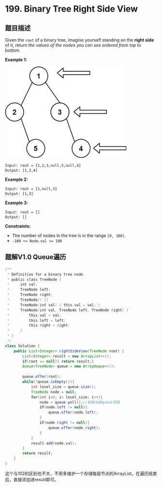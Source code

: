 # 199. Binary Tree Right Side View

## 题目描述

Given the `root` of a binary tree, imagine yourself standing on the **right side** of it, return *the values of the nodes you can see ordered from top to bottom*.

 

**Example 1:**

<img src="./199-Binary_Tree_Right_Side_View.assets/tree.jpg" alt="img" />

```
Input: root = [1,2,3,null,5,null,4]
Output: [1,3,4]
```

**Example 2:**

```
Input: root = [1,null,3]
Output: [1,3]
```

**Example 3:**

```
Input: root = []
Output: []
```

 

**Constraints:**

- The number of nodes in the tree is in the range `[0, 100]`.
- `-100 <= Node.val <= 100`

## 题解V1.0 Queue遍历

```java
/**
 * Definition for a binary tree node.
 * public class TreeNode {
 *     int val;
 *     TreeNode left;
 *     TreeNode right;
 *     TreeNode() {}
 *     TreeNode(int val) { this.val = val; }
 *     TreeNode(int val, TreeNode left, TreeNode right) {
 *         this.val = val;
 *         this.left = left;
 *         this.right = right;
 *     }
 * }
 */
class Solution {
    public List<Integer> rightSideView(TreeNode root) {
        List<Integer> result = new ArrayList<>();
        if(root == null){ return result;}
        Queue<TreeNode> queue = new ArrayDeque<>();

        queue.offer(root);
        while(!queue.isEmpty()){
            int level_size = queue.size();
            TreeNode node = null;
            for(int i=0; i< level_size; i++){
                node = queue.poll();//获取当前queue顶值
                if(node.left != null){
                    queue.offer(node.left);
                }
                if(node.right != null){
                    queue.offer(node.right);
                }
            }
            result.add(node.val);
        }
        return result;
    }
}
```

这个与102的区别也不大，不用多维护一个存储每层节点的ArrayList，在遍历结束后，直接添加进result即可。
